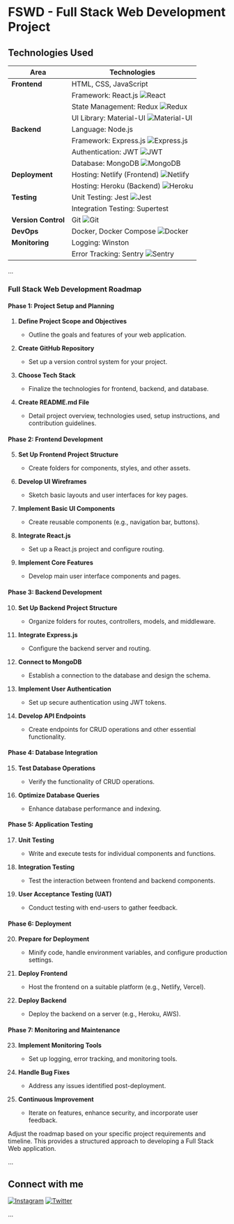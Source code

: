 

# FSWD - Full Stack Web Development Project

## Technologies Used

| Area              | Technologies               |
|-------------------|----------------------------|
| **Frontend**      | HTML, CSS, JavaScript      |
|                   | Framework: React.js ![React](https://img.shields.io/badge/-React.js-61DAFB?logo=react&logoColor=white)         |
|                   | State Management: Redux ![Redux](https://img.shields.io/badge/-Redux-764ABC?logo=redux&logoColor=white)    |
|                   | UI Library: Material-UI ![Material-UI](https://img.shields.io/badge/-Material--UI-0081CB?logo=material-ui&logoColor=white)    |
| **Backend**       | Language: Node.js          |
|                   | Framework: Express.js ![Express.js](https://img.shields.io/badge/-Express.js-000000?logo=express&logoColor=white)      |
|                   | Authentication: JWT ![JWT](https://img.shields.io/badge/-JWT-000000)        |
|                   | Database: MongoDB ![MongoDB](https://img.shields.io/badge/-MongoDB-47A248?logo=mongodb&logoColor=white)      |
| **Deployment**    | Hosting: Netlify (Frontend) ![Netlify](https://img.shields.io/badge/-Netlify-00C7B7?logo=netlify&logoColor=white) |
|                   | Hosting: Heroku (Backend) ![Heroku](https://img.shields.io/badge/-Heroku-430098?logo=heroku&logoColor=white)   |
| **Testing**       | Unit Testing: Jest ![Jest](https://img.shields.io/badge/-Jest-C21325?logo=jest&logoColor=white)       |
|                   | Integration Testing: Supertest |
| **Version Control**| Git ![Git](https://img.shields.io/badge/-Git-F05032?logo=git&logoColor=white)                        |
| **DevOps**        | Docker, Docker Compose ![Docker](https://img.shields.io/badge/-Docker-2496ED?logo=docker&logoColor=white)      |
| **Monitoring**    | Logging: Winston            |
|                   | Error Tracking: Sentry ![Sentry](https://img.shields.io/badge/-Sentry-362D59?logo=sentry&logoColor=white)    |


...

### Full Stack Web Development Roadmap

#### Phase 1: Project Setup and Planning
1. **Define Project Scope and Objectives**
   - Outline the goals and features of your web application.

2. **Create GitHub Repository**
   - Set up a version control system for your project.

3. **Choose Tech Stack**
   - Finalize the technologies for frontend, backend, and database.

4. **Create README.md File**
   - Detail project overview, technologies used, setup instructions, and contribution guidelines.

#### Phase 2: Frontend Development
5. **Set Up Frontend Project Structure**
   - Create folders for components, styles, and other assets.

6. **Develop UI Wireframes**
   - Sketch basic layouts and user interfaces for key pages.

7. **Implement Basic UI Components**
   - Create reusable components (e.g., navigation bar, buttons).

8. **Integrate React.js**
   - Set up a React.js project and configure routing.

9. **Implement Core Features**
   - Develop main user interface components and pages.

#### Phase 3: Backend Development
10. **Set Up Backend Project Structure**
    - Organize folders for routes, controllers, models, and middleware.

11. **Integrate Express.js**
    - Configure the backend server and routing.

12. **Connect to MongoDB**
    - Establish a connection to the database and design the schema.

13. **Implement User Authentication**
    - Set up secure authentication using JWT tokens.

14. **Develop API Endpoints**
    - Create endpoints for CRUD operations and other essential functionality.

#### Phase 4: Database Integration
15. **Test Database Operations**
    - Verify the functionality of CRUD operations.

16. **Optimize Database Queries**
    - Enhance database performance and indexing.

#### Phase 5: Application Testing
17. **Unit Testing**
    - Write and execute tests for individual components and functions.

18. **Integration Testing**
    - Test the interaction between frontend and backend components.

19. **User Acceptance Testing (UAT)**
    - Conduct testing with end-users to gather feedback.

#### Phase 6: Deployment
20. **Prepare for Deployment**
    - Minify code, handle environment variables, and configure production settings.

21. **Deploy Frontend**
    - Host the frontend on a suitable platform (e.g., Netlify, Vercel).

22. **Deploy Backend**
    - Deploy the backend on a server (e.g., Heroku, AWS).

#### Phase 7: Monitoring and Maintenance
23. **Implement Monitoring Tools**
    - Set up logging, error tracking, and monitoring tools.

24. **Handle Bug Fixes**
    - Address any issues identified post-deployment.

25. **Continuous Improvement**
    - Iterate on features, enhance security, and incorporate user feedback.

Adjust the roadmap based on your specific project requirements and timeline. This provides a structured approach to developing a Full Stack Web application.

...

## Connect with me

[![Instagram](https://img.shields.io/badge/Instagram-ph4nt0m__1337-%23E4405F?style=for-the-badge&logo=instagram&logoColor=white)](https://www.instagram.com/ph4nt0m_1337/)
[![Twitter](https://img.shields.io/badge/Twitter-ph4nt0m__1337-%231DA1F2?style=for-the-badge&logo=twitter&logoColor=white)](https://twitter.com/ph4nt0m_1337)


...
